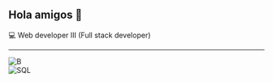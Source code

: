 ## Hola amigos 👋

<!--
**deavilaca/deavilaca** is a ✨ _special_ ✨ repository because its `README.md` (this file) appears on your GitHub profile.

Here are some ideas to get you started:

- 🔭 I’m currently working on ...
- 🌱 I’m currently learning ...
- 👯 I’m looking to collaborate on ...
- 🤔 I’m looking for help with ...
- 💬 Ask me about ...
- 📫 How to reach me: ...
- 😄 Pronouns: ...
- ⚡ Fun fact: ...
-->

:computer: Web developer III (Full stack developer) 
___


![B](https://img.shields.io/website?url=https%3A%2F%2Fwww.churchofjesuschrist.org%2F%3Flang%3Dspa)<br>
![SQL](https://img.shields.io/badge/SQL-316192?style=for-the-badge&logo=postgresql&logoColor=white)